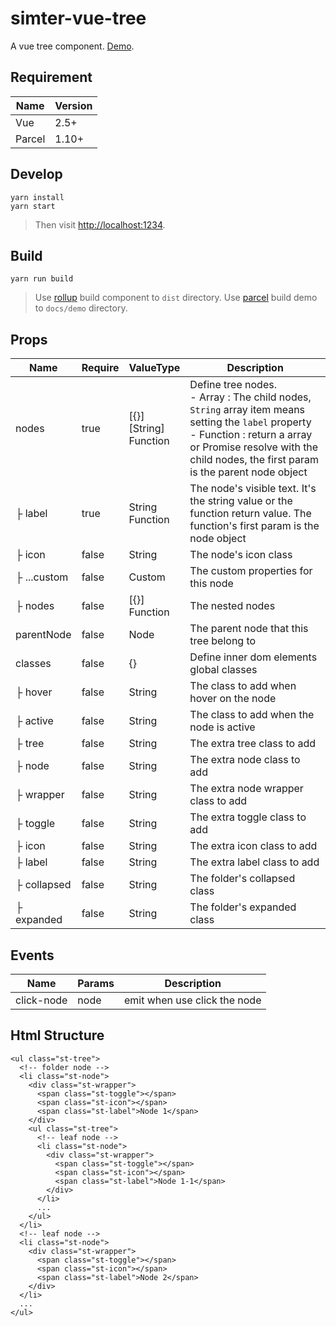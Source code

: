 # simter-vue-tree

A vue tree component. [Demo](https://simter.github.io/simter-vue-tree/demo).

## Requirement

| Name   | Version |
|--------|---------|
| Vue    | 2.5+    |
| Parcel | 1.10+   |

## Develop

```
yarn install
yarn start
```

> Then visit <http://localhost:1234>.

## Build

```
yarn run build
```

> Use [rollup] build component to `dist` directory.
> Use [parcel] build demo to `docs/demo` directory.

## Props

| Name        | Require | ValueType | Description
|-------------|---------|-----------|-------------
| nodes       | true    | \[{}\]<br>\[String\]<br>Function | Define tree nodes.<br>- Array : The child nodes, `String` array item means setting the `label` property<br>- Function : return a array or Promise resolve with the child nodes, the first param is the parent node object
| ├ label     | true    | String<br>Function | The node's visible text. It's the string value or the function return value. The function's first param is the node object
| ├ icon      | false   | String    | The node's icon class
| ├ ...custom | false   | Custom    | The custom properties for this node
| ├ nodes     | false   | \[{}\]<br>Function | The nested nodes
| parentNode  | false   | Node      | The parent node that this tree belong to
| classes     | false   | {}        | Define inner dom elements global classes
| ├ hover     | false   | String    | The class to add when hover on the node
| ├ active    | false   | String    | The class to add when the node is active
| ├ tree      | false   | String    | The extra tree class to add
| ├ node      | false   | String    | The extra node class to add
| ├ wrapper   | false   | String    | The extra node wrapper class to add
| ├ toggle    | false   | String    | The extra toggle class to add
| ├ icon      | false   | String    | The extra icon class to add
| ├ label     | false   | String    | The extra label class to add
| ├ collapsed | false   | String    | The folder's collapsed class
| ├ expanded  | false   | String    | The folder's expanded class

## Events

| Name        | Params  | Description
|-------------|---------|-------------
| click-node  | node    | emit when use click the node

## Html Structure

```
<ul class="st-tree">
  <!-- folder node -->
  <li class="st-node">
    <div class="st-wrapper">
      <span class="st-toggle"></span>
      <span class="st-icon"></span>
      <span class="st-label">Node 1</span>
    </div>
    <ul class="st-tree">
      <!-- leaf node -->
      <li class="st-node">
        <div class="st-wrapper">
          <span class="st-toggle"></span>
          <span class="st-icon"></span>
          <span class="st-label">Node 1-1</span>
        </div>
      </li>
      ...
    </ul>
  </li>
  <!-- leaf node -->
  <li class="st-node">
    <div class="st-wrapper">
      <span class="st-toggle"></span>
      <span class="st-icon"></span>
      <span class="st-label">Node 2</span>
    </div>
  </li>
  ...
</ul>
```


[rollup]: https://rollupjs.org
[parcel]: https://parceljs.org
[yarn]: https://yarnpkg.com
[Vue]: https://vuejs.org